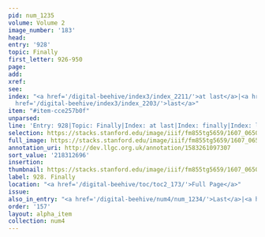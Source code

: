 ```yaml
---
pid: num_1235
volume: Volume 2
image_number: '183'
head:
entry: '928'
topic: Finally
first_letter: 926-950
page:
add:
xref:
see:
index: "<a href='/digital-beehive/index3/index_2211/'>at last</a>|<a href='/digital-beehive/index2/index_1447/'>finally</a>|<a
  href='/digital-beehive/index3/index_2203/'>last</a>"
item: "#item-cce257b0f"
unparsed:
line: 'Entry: 928|Topic: Finally|Index: at last|Index: finally|Index: last|#item-cce257b0f'
selection: https://stacks.stanford.edu/image/iiif/fm855tg5659/1607_0650/399,2696,2819,288/full/0/default.jpg
full_image: https://stacks.stanford.edu/image/iiif/fm855tg5659/1607_0650/full/full/0/default.jpg
annotation_uri: http://dev.llgc.org.uk/annotation/1583261097307
sort_value: '218312696'
insertion:
thumbnail: https://stacks.stanford.edu/image/iiif/fm855tg5659/1607_0650/399,2696,600,180/250,/0/default.jpg
label: 928. Finally
location: "<a href='/digital-beehive/toc/toc2_173/'>Full Page</a>"
issue:
also_in_entry: "<a href='/digital-beehive/num4/num_1234/'>Last</a>|<a href='/digital-beehive/num4/num_1236/'>Reproof</a>"
order: '157'
layout: alpha_item
collection: num4
---
```

